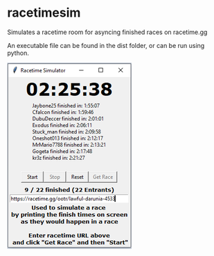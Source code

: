 # racetimesim
Simulates a racetime room for asyncing finished races on racetime.gg

An executable file can be found in the dist folder, or can be run using python.

![Alt text](racetimesim.png?raw=true "Racetime Sim Example")
